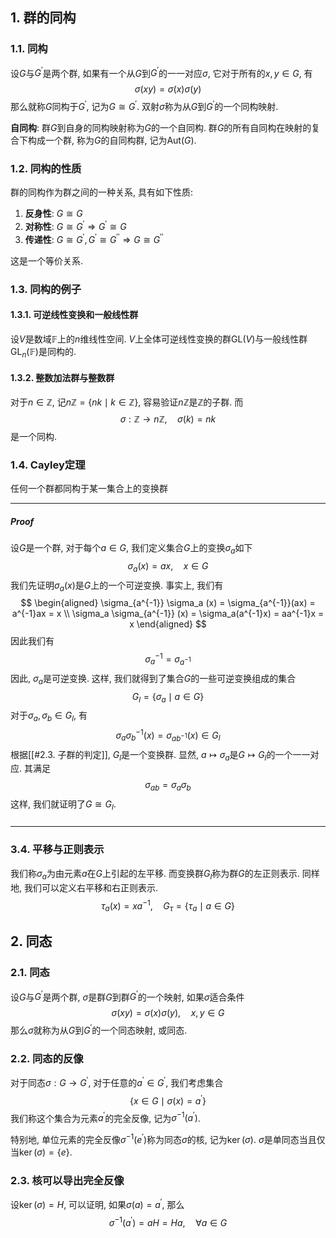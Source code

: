 ## 1. 群的同构
### 1.1. 同构
设$G$与$G^{\prime}$是两个群, 如果有一个从$G$到$G^{\prime}$的一一对应$\sigma$, 它对于所有的$x, y\in G$, 有
$$
\sigma(xy) = \sigma(x)\sigma(y)
$$
那么就称$G$同构于$G^{\prime}$, 记为$G\cong G^{\prime}$. 双射$\sigma$称为从$G$到$G^{\prime}$的一个同构映射. 

**自同构**: 群$G$到自身的同构映射称为$G$的一个自同构. 群$G$的所有自同构在映射的复合下构成一个群, 称为$G$的自同构群, 记为$\mathrm{Aut}(G)$.


### 1.2. 同构的性质
群的同构作为群之间的一种关系, 具有如下性质:
1. **反身性**: $G\cong G$
2. **对称性**: $G\cong G^{\prime}\Longrightarrow G^{\prime}\cong G$
3. **传递性**: $G\cong G^{\prime}, G^{\prime}\cong G^{\prime\prime} \Longrightarrow G\cong G^{\prime\prime}$

这是一个等价关系. 

### 1.3. 同构的例子
#### 1.3.1. 可逆线性变换和一般线性群
设$V$是数域$\mathbb{F}$上的$n$维线性空间. $V$上全体可逆线性变换的群$\mathrm{GL}(V)$与一般线性群$\mathrm{GL}_n(\mathbb{F})$是同构的. 
#### 1.3.2. 整数加法群与整数群
对于$n\in \mathbb{Z}$, 记$n\mathbb{Z} = \{nk\mid k\in \mathbb{Z}\}$, 容易验证$n\mathbb{Z}$是$\mathbb{Z}$的子群. 而
$$
\sigma: \mathbb{Z} \to n\mathbb{Z},\quad\sigma(k) = nk
$$
是一个同构. 

### 1.4. Cayley定理
任何一个群都同构于某一集合上的变换群
___
##### Proof
设$G$是一个群, 对于每个$a\in G$, 我们定义集合$G$上的变换$\sigma_a$如下
$$
\sigma_a(x) = ax, \quad x\in G
$$
我们先证明$\sigma_a(x)$是$G$上的一个可逆变换. 事实上, 我们有
$$
\begin{aligned} 
   \sigma_{a^{-1}} \sigma_a (x) = \sigma_{a^{-1}}(ax) = a^{-1}ax = x \\
   \sigma_a \sigma_{a^{-1}} (x) = \sigma_a(a^{-1}x) = aa^{-1}x = x
\end{aligned}
$$
因此我们有
$$
\sigma_a^{-1} = \sigma_{a^{-1}}
$$
因此, $\sigma_a$是可逆变换. 这样, 我们就得到了集合$G$的一些可逆变换组成的集合
$$
G_l = \{\sigma_a\mid a\in G\}
$$
对于$\sigma_a, \sigma_b\in G_l$, 有
$$
\sigma_a \sigma_b^{-1}(x) = \sigma_{ab^{-1}}(x) \in G_l
$$
根据[[#2.3. 子群的判定]], $G_l$是一个变换群. 显然, $a\mapsto\sigma_a$是$G\mapsto G_l$的一个一一对应. 其满足
$$
\sigma_{ab} = \sigma_a\sigma_b
$$
这样, 我们就证明了$G\cong G_l$.
#####
___

### 3.4. 平移与正则表示
我们称$\sigma_a$为由元素$a$在$G$上引起的左平移. 而变换群$G_l$称为群$G$的左正则表示. 同样地, 我们可以定义右平移和右正则表示. 
$$
\tau_a(x) = xa^{-1}, \quad G_{\tau} = \{\tau_a\mid a\in G\}
$$

## 2. 同态
### 2.1. 同态
设$G$与$G^{\prime}$是两个群, $\sigma$是群$G$到群$G^{\prime}$的一个映射, 如果$\sigma$适合条件
$$
\sigma(xy) = \sigma(x)\sigma(y), \quad x, y\in G
$$
那么$\sigma$就称为从$G$到$G^{\prime}$的一个同态映射, 或同态. 

### 2.2. 同态的反像
对于同态$\sigma: G\to G^{\prime}$, 对于任意的$a^{\prime}\in G^{\prime}$, 我们考虑集合
$$
\{x\in G\mid \sigma(x) = a^{\prime}\}
$$
我们称这个集合为元素$a^{\prime}$的完全反像, 记为$\sigma^{-1}(a^{\prime})$. 

特别地, 单位元素的完全反像$\sigma^{-1}(e^{\prime})$称为同态$\sigma$的核, 记为$\ker(\sigma)$. $\sigma$是单同态当且仅当$\ker(\sigma) = \{e\}$.

### 2.3. 核可以导出完全反像
设$\ker(\sigma) = H$, 可以证明, 如果$\sigma(a)=a^{\prime}$, 那么
$$
\sigma^{-1}(a^{\prime}) = aH = H a,\quad \forall a\in G
$$

